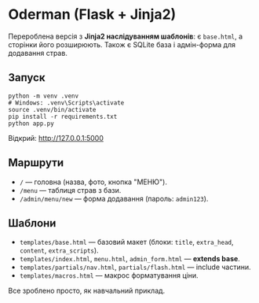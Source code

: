 # Oderman (Flask + Jinja2)

Перероблена версія з **Jinja2 наслідуванням шаблонів**: є `base.html`, а сторінки його розширюють.
Також є SQLite база і адмін-форма для додавання страв.

## Запуск
```
python -m venv .venv
# Windows: .venv\Scripts\activate
source .venv/bin/activate
pip install -r requirements.txt
python app.py
```
Відкрий: http://127.0.0.1:5000

## Маршрути
- `/` — головна (назва, фото, кнопка "МЕНЮ").
- `/menu` — таблиця страв з бази.
- `/admin/menu/new` — форма додавання (пароль: `admin123`).

## Шаблони
- `templates/base.html` — базовий макет (блоки: `title`, `extra_head`, `content`, `extra_scripts`).
- `templates/index.html`, `menu.html`, `admin_form.html` — **extends base**.
- `templates/partials/nav.html`, `partials/flash.html` — include частини.
- `templates/macros.html` — макрос форматування ціни.

Все зроблено просто, як навчальний приклад.
